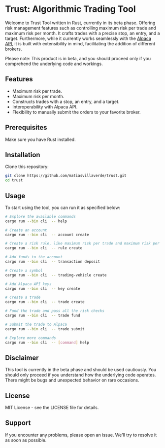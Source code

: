 # Trust: Algorithmic Trading Tool

Welcome to Trust Tool written in Rust, currently in its beta phase. Offering risk management features such as controlling maximum risk per trade and maximum risk per month. It crafts trades with a precise stop, an entry, and a target. Furthermore, while it currently works seamlessly with the [Alpaca API](https://alpaca.markets/), it is built with extensibility in mind, facilitating the addition of different brokers.

Please note: This product is in beta, and you should proceed only if you comprehend the underlying code and workings.

## Features

- Maximum risk per trade.
- Maximum risk per month.
- Constructs trades with a stop, an entry, and a target.
- Interoperability with Alpaca API.
- Flexibility to manually submit the orders to your favorite broker.

## Prerequisites

Make sure you have Rust installed.

## Installation

Clone this repository:

``` bash
git clone https://github.com/matiasvillaverde/trust.git
cd trust
```

## Usage

To start using the tool, you can run it as specified below:

``` bash
# Explore the available commands
cargo run --bin cli  -- help

# Create an account
cargo run --bin cli  -- account create

# Create a risk rule, like maximum risk per trade and maximum risk per month
cargo run --bin cli  -- rule create

# Add funds to the account
cargo run --bin cli  -- transaction deposit

# Create a symbol
cargo run --bin cli  -- trading-vehicle create

# Add Alpaca API keys
cargo run --bin cli  -- key create

# Create a trade
cargo run --bin cli  -- trade create

# Fund the trade and pass all the risk checks
cargo run --bin cli  -- trade fund

# Submit the trade to Alpaca
cargo run --bin cli  -- trade submit

# Explore more commands
cargo run --bin cli  -- [command] help

```

## Disclaimer

This tool is currently in the beta phase and should be used cautiously. You should only proceed if you understand how the underlying code operates. There might be bugs and unexpected behavior on rare occasions.

## License

MIT License - see the LICENSE file for details.

## Support

If you encounter any problems, please open an issue. We'll try to resolve it as soon as possible.
